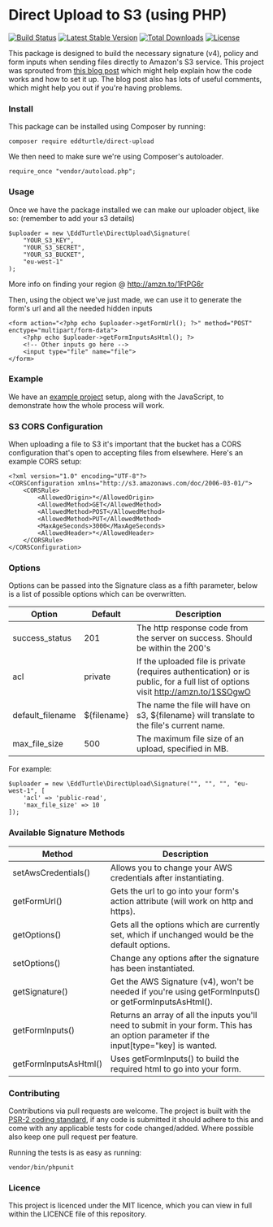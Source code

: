 # Direct Upload to S3 (using PHP)

[![Build Status](https://travis-ci.org/eddturtle/direct-upload.svg?branch=master)](https://travis-ci.org/eddturtle/direct-upload)
[![Latest Stable Version](https://poser.pugx.org/eddturtle/direct-upload/v/stable)](https://packagist.org/packages/eddturtle/direct-upload)
[![Total Downloads](https://poser.pugx.org/eddturtle/direct-upload/downloads)](https://packagist.org/packages/eddturtle/direct-upload)
[![License](https://poser.pugx.org/eddturtle/direct-upload/license)](https://packagist.org/packages/eddturtle/direct-upload)

This package is designed to build the necessary signature (v4), policy and form inputs when sending files directly to Amazon's S3 service. This project was sprouted from [this blog post](https://www.designedbyaturtle.co.uk/2013/direct-upload-to-s3-with-a-little-help-from-jquery/) which might help explain how the code works and how to set it up. The blog post also has lots of useful comments, which might help you out if you're having problems.

### Install

This package can be installed using Composer by running:

    composer require eddturtle/direct-upload

We then need to make sure we're using Composer's autoloader.

    require_once "vendor/autoload.php";
    
### Usage

Once we have the package installed we can make our uploader object, like so: (remember to add your s3 details)

    $uploader = new \EddTurtle\DirectUpload\Signature(
        "YOUR_S3_KEY",
        "YOUR_S3_SECRET",
        "YOUR_S3_BUCKET",
        "eu-west-1"
    );
    
More info on finding your region @ http://amzn.to/1FtPG6r

Then, using the object we've just made, we can use it to generate the form's url and all the needed hidden inputs

    <form action="<?php echo $uploader->getFormUrl(); ?>" method="POST" enctype="multipart/form-data">
        <?php echo $uploader->getFormInputsAsHtml(); ?>
        <!-- Other inputs go here -->
        <input type="file" name="file">
    </form>
    
### Example
    
We have an [example project](https://github.com/eddturtle/direct-upload-s3-signaturev4) setup, along with the JavaScript, to demonstrate how the whole process will work.

### S3 CORS Configuration

When uploading a file to S3 it's important that the bucket has a CORS configuration that's open to accepting files from elsewhere. Here's an example CORS setup:

    <?xml version="1.0" encoding="UTF-8"?>
    <CORSConfiguration xmlns="http://s3.amazonaws.com/doc/2006-03-01/">
        <CORSRule>
            <AllowedOrigin>*</AllowedOrigin>
            <AllowedMethod>GET</AllowedMethod>
            <AllowedMethod>POST</AllowedMethod>
            <AllowedMethod>PUT</AllowedMethod>
            <MaxAgeSeconds>3000</MaxAgeSeconds>
            <AllowedHeader>*</AllowedHeader>
        </CORSRule>
    </CORSConfiguration>
    
### Options

Options can be passed into the Signature class as a fifth parameter, below is a list of possible options which can be overwritten.

| Option           | Default     | Description  |
| ---------------- | ----------- |------------- |
| success_status   | 201         | The http response code from the server on success. Should be within the 200's |
| acl              | private     | If the uploaded file is private (requires authentication) or is public, for a full list of options visit http://amzn.to/1SSOgwO |
| default_filename | ${filename} | The name the file will have on s3, ${filename} will translate to the file's current name. |
| max_file_size    | 500         | The maximum file size of an upload, specified in MB. |

For example:

    $uploader = new \EddTurtle\DirectUpload\Signature("", "", "", "eu-west-1", [
        'acl' => 'public-read',
        'max_file_size' => 10
    ]);

### Available Signature Methods

| Method                | Description  |
| --------------------- | ------------ |
| setAwsCredentials()   | Allows you to change your AWS credentials after instantiating. |
| getFormUrl()          | Gets the url to go into your form's action attribute (will work on http and https). |
| getOptions()          | Gets all the options which are currently set, which if unchanged would be the default options. |
| setOptions()          | Change any options after the signature has been instantiated. |
| getSignature()        | Get the AWS Signature (v4), won't be needed if you're using getFormInputs() or getFormInputsAsHtml(). |
| getFormInputs()       | Returns an array of all the inputs you'll need to submit in your form. This has an option parameter if the input[type="key] is wanted. |
| getFormInputsAsHtml() | Uses getFormInputs() to build the required html to go into your form. |

### Contributing
    
Contributions via pull requests are welcome. The project is built with the [PSR-2 coding standard](https://github.com/php-fig/fig-standards/blob/master/accepted/PSR-2-coding-style-guide.md), if any code is submitted it should adhere to this and come with any applicable tests for code changed/added. Where possible also keep one pull request per feature.

Running the tests is as easy as running:

    vendor/bin/phpunit
    
### Licence

This project is licenced under the MIT licence, which you can view in full within the LICENCE file of this repository.